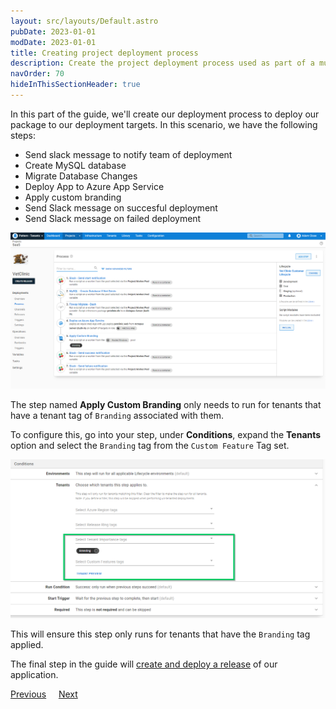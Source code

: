 ```yaml
---
layout: src/layouts/Default.astro
pubDate: 2023-01-01
modDate: 2023-01-01
title: Creating project deployment process
description: Create the project deployment process used as part of a multi-tenant SaaS setup in Octopus Deploy.
navOrder: 70
hideInThisSectionHeader: true
---
```


In this part of the guide, we'll create our deployment process to deploy our package to our deployment targets.  In this scenario, we have the following steps:

* Send slack message to notify team of deployment
* Create MySQL database
* Migrate Database Changes
* Deploy App to Azure App Service 
* Apply custom branding 
* Send Slack message on succesful deployment
* Send Slack message on failed deployment

![](/docs/tenants/guides/multi-tenant-saas-application/images/creating-new-deployment-process.png "width=500")

The step named **Apply Custom Branding** only needs to run for tenants that have a tenant tag of `Branding` associated with them. 

To configure this, go into your step, under **Conditions**, expand the **Tenants** option and select the `Branding` tag from the `Custom Feature` Tag set.

![](/docs/tenants/guides/multi-tenant-saas-application/images/apply-custom-branding-step.png "width=500")

This will ensure this step only runs for tenants that have the `Branding` tag applied.

The final step in the guide will [create and deploy a release](/docs/tenants/guides/multi-tenant-saas-application/creating-project-release/) of our application.

<span><a class="btn btn-secondary" href="/docs/tenants/guides/multi-tenant-saas-application/creating-new-octopus-infrastructure">Previous</a></span>&nbsp;&nbsp;&nbsp;&nbsp;&nbsp;<span><a class="btn btn-success" href="/docs/tenants/guides/multi-tenant-saas-application/creating-project-release">Next</a></span>
